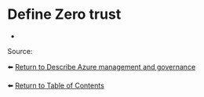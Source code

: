 # Define Zero trust

* 

Source: 

⬅️ [Return to Describe Azure management and governance](README.md)

⬅️ [Return to Table of Contents](../README.md)